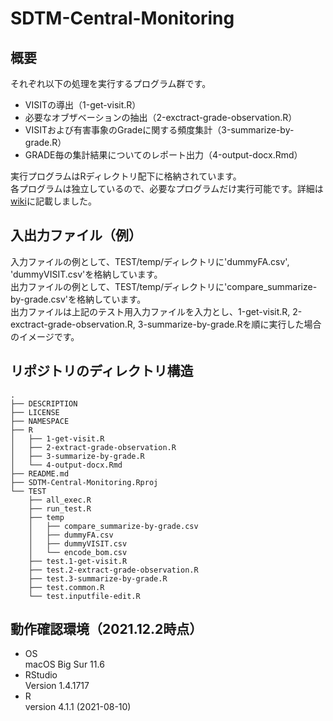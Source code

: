 # SDTM-Central-Monitoring
## 概要
それぞれ以下の処理を実行するプログラム群です。  
* VISITの導出（1-get-visit.R）
* 必要なオブザベーションの抽出（2-exctract-grade-observation.R）
* VISITおよび有害事象のGradeに関する頻度集計（3-summarize-by-grade.R）
* GRADE毎の集計結果についてのレポート出力（4-output-docx.Rmd）   

実行プログラムはRディレクトリ配下に格納されています。   
各プログラムは独立しているので、必要なプログラムだけ実行可能です。詳細は[wiki](https://github.com/nnh/SDTM-Central-Monitoring/wiki)に記載しました。  
## 入出力ファイル（例）
入力ファイルの例として、TEST/temp/ディレクトリに'dummyFA.csv', 'dummyVISIT.csv'を格納しています。   
出力ファイルの例として、TEST/temp/ディレクトリに'compare_summarize-by-grade.csv'を格納しています。  
出力ファイルは上記のテスト用入力ファイルを入力とし、1-get-visit.R, 2-exctract-grade-observation.R, 3-summarize-by-grade.Rを順に実行した場合のイメージです。  
## リポジトリのディレクトリ構造
```
.
├── DESCRIPTION
├── LICENSE
├── NAMESPACE
├── R
│   ├── 1-get-visit.R
│   ├── 2-extract-grade-observation.R
│   ├── 3-summarize-by-grade.R
│   └── 4-output-docx.Rmd
├── README.md
├── SDTM-Central-Monitoring.Rproj
└── TEST
    ├── all_exec.R
    ├── run_test.R
    ├── temp
    │   ├── compare_summarize-by-grade.csv
    │   ├── dummyFA.csv
    │   ├── dummyVISIT.csv
    │   └── encode_bom.csv
    ├── test.1-get-visit.R
    ├── test.2-extract-grade-observation.R
    ├── test.3-summarize-by-grade.R
    ├── test.common.R
    └── test.inputfile-edit.R
```
## 動作確認環境（2021.12.2時点）
* OS  
 macOS Big Sur 11.6
* RStudio   
 Version 1.4.1717
* R  
 version 4.1.1 (2021-08-10)
